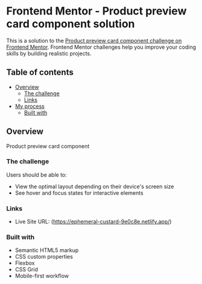 # Frontend Mentor - Product preview card component solution

This is a solution to the [Product preview card component challenge on Frontend Mentor](https://www.frontendmentor.io/challenges/product-preview-card-component-GO7UmttRfa). Frontend Mentor challenges help you improve your coding skills by building realistic projects. 

## Table of contents

- [Overview](#overview)
  - [The challenge](#the-challenge)
  - [Links](#links)
- [My process](#my-process)
  - [Built with](#built-with)


## Overview

Product preview card component

### The challenge

Users should be able to:

- View the optimal layout depending on their device's screen size
- See hover and focus states for interactive elements


### Links

- Live Site URL: (https://ephemeral-custard-9e0c8e.netlify.app/)


### Built with

- Semantic HTML5 markup
- CSS custom properties
- Flexbox
- CSS Grid
- Mobile-first workflow


